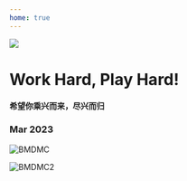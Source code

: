 ```yaml
---
home: true
---
```



![](https://images.squarespace-cdn.com/content/v1/5aa84edaf793922ad7a32f48/1531012699145-IY8GR88G8LEYAFVKSNQB/AdobeStock_128680431+play.jpg?format=2500w)


# Work Hard, Play Hard!

**希望你乘兴而来，尽兴而归**

### Mar 2023

![BMDMC](/BMDMC4_20230324-26-600.jpg "广西南宁市-第四届全国生物医学数据挖掘与计算学术会议（BMDMC）")

![BMDMC2 ](/BMDMC4_20230326_bowuguan-600.jpg  "广西壮族自治区博物馆")


<script setup>
import {
  VPTeamPage,
  VPTeamPageTitle,
  VPTeamMembers
} from 'vitepress/theme'

const members = [
  {
    avatar: '/BMDMC4_20230326_bowuguan-600.jpg',
    name: 'Evan You',
    title: 'Creator',
    links: [
      { icon: 'github', link: '/BMDMC4_20230326_bowuguan-600.jpg' },
      { icon: 'twitter', link: '/BMDMC4_20230326_bowuguan-600.jpg' }
    ]
  },
  ...
]
</script>

<VPTeamPage>
  <VPTeamPageTitle>
    <template #title>
      Our Team
    </template>
    <template #lead>
      The development of VitePress is guided by an international
      team, some of whom have chosen to be featured below.
    </template>
  </VPTeamPageTitle>
  <VPTeamMembers
    :members="members"
  />
</VPTeamPage>
